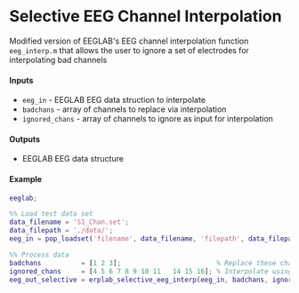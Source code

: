 # Selective EEG Channel Interpolation
Modified version of EEGLAB's EEG channel interpolation function `eeg_interp.m` that allows the user to ignore a set of electrodes for interpolating bad channels

#### Inputs
- `eeg_in`        - EEGLAB EEG data struction to interpolate
- `badchans`      - array of channels to replace via interpolation
- `ignored_chans` - array of channels to ignore as input for interpolation 

#### Outputs
- EEGLAB EEG data structure

#### Example
```matlab
eeglab;

%% Load test data set
data_filename = 'S1_Chan.set';
data_filepath = './data/';
eeg_in = pop_loadset('filename', data_filename, 'filepath', data_filepath);

%% Process data
badchans          = [1 2 3];                        % Replace these channels via interpolation
ignored_chans     = [4 5 6 7 8 9 10 11   14 15 16]; % Interpolate using electrodes 12 & 13
eeg_out_selective = erplab_selective_eeg_interp(eeg_in, badchans, ignored_chans);


```
